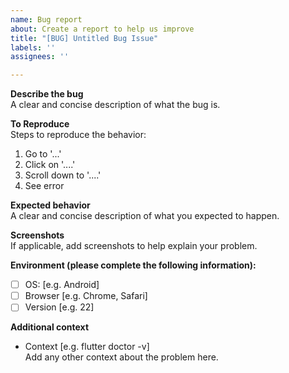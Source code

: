 ```yaml
---
name: Bug report
about: Create a report to help us improve
title: "[BUG] Untitled Bug Issue"
labels: ''
assignees: ''

---
```

  
**Describe the bug**  
A clear and concise description of what the bug is.  
  
**To Reproduce**  
Steps to reproduce the behavior:  
1. Go to '...'  
2. Click on '....'  
3. Scroll down to '....'  
4. See error  
  
**Expected behavior**  
A clear and concise description of what you expected to happen.  
  
**Screenshots**  
If applicable, add screenshots to help explain your problem.  
  
**Environment (please complete the following information):**  
- [ ] OS: [e.g. Android]  
- [ ] Browser [e.g. Chrome, Safari]  
- [ ] Version [e.g. 22]  
  
**Additional context**  
- Context [e.g. flutter doctor -v]  
  Add any other context about the problem here.  
  
  